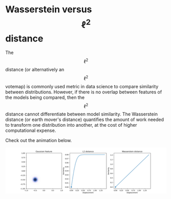# Wasserstein versus $$\ell^2$$ distance

The $$\ell^2$$ distance (or alternatively an $$\ell^2$$ votemap) is commonly used metric in data science to compare similarity between distributions. However, if there is no overlap between features of the models being compared, then the $$\ell^2$$ distance cannot differentiate between model similarity. The Wasserstein distance (or earth mover's distance) quantifies the amount of work needed to transform one distribution into another, at the cost of higher computational expense.

Check out the animation below.

![Animation of result](output.gif)
